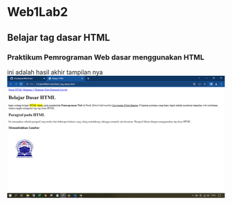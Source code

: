 # Web1Lab2
## Belajar tag dasar HTML

### Praktikum Pemrograman Web dasar menggunakan HTML
ini adalah hasil akhir tampilan nya
![Gambar 1](Screenshot.png)